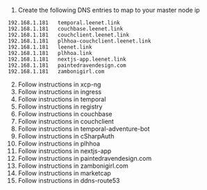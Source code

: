 1. Create the following DNS entries to map to your master node ip
```
192.168.1.181	temporal.leenet.link
192.168.1.181	couchbase.leenet.link
192.168.1.181	couchclient.leenet.link
192.168.1.181	plhhoa-couchclient.leenet.link
192.168.1.181	leenet.link
192.168.1.181	plhhoa.link
192.168.1.181	nextjs-app.leenet.link
192.168.1.181	paintedravendesign.com
192.168.1.181	zambonigirl.com
```
2. Follow instructions in xcp-ng
3. Follow instructions in ingress
4. Follow instructions in temporal
5. Follow instructions in registry
6. Follow instructions in couchbase
7. Follow instructions in couchclient
8. Follow instructions in temporal-adventure-bot
9. Follow instructions in cSharpAuth
10. Follow instructions in plhhoa
11. Follow instructions in nextjs-app
12. Follow instructions in paintedravendesign.com
13. Follow instructions in zambonigirl.com
14. Follow instructions in marketcap
15. Follow instructions in ddns-route53
